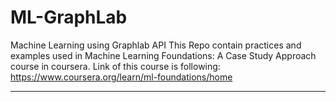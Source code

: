 # ML-GraphLab
Machine Learning using Graphlab API
This Repo contain practices and examples used in Machine Learning Foundations: A Case Study Approach course in coursera.
Link of this course is following: https://www.coursera.org/learn/ml-foundations/home
***************************************************************************
